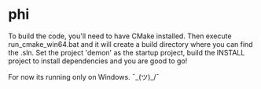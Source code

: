 phi
===

To build the code, you'll need to have CMake installed. Then execute run_cmake_win64.bat and it will create a build directory where you can find the .sln. Set the project 'demon' as the startup project, build the INSTALL project to install dependencies and you are good to go!

For now its running only on Windows. ¯\_(ツ)_/¯
